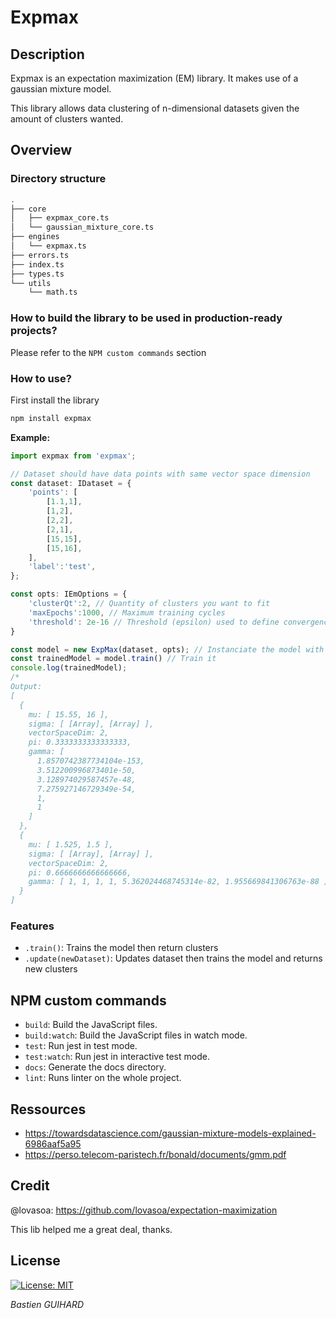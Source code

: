 # Expmax
## Description

Expmax is an expectation maximization (EM) library. It makes use of a gaussian mixture model.

This library allows data clustering of n-dimensional datasets given the amount of clusters wanted.

## Overview
### Directory structure
```bash
.
├── core
│   ├── expmax_core.ts
│   └── gaussian_mixture_core.ts
├── engines
│   └── expmax.ts
├── errors.ts
├── index.ts
├── types.ts
└── utils
    └── math.ts
```
### How to build the library to be used in production-ready projects?
Please refer to the `NPM custom commands` section

### How to use?
First install the library
```bash
npm install expmax
```
__Example:__

```typescript
import expmax from 'expmax';

// Dataset should have data points with same vector space dimension
const dataset: IDataset = {
    'points': [
        [1.1,1],
        [1,2],
        [2,2],
        [2,1],
        [15,15],
        [15,16],
    ],
    'label':'test',
};

const opts: IEmOptions = {    
    'clusterQt':2, // Quantity of clusters you want to fit
    'maxEpochs':1000, // Maximum training cycles
    'threshold': 2e-16 // Threshold (epsilon) used to define convergence
}

const model = new ExpMax(dataset, opts); // Instanciate the model with random values
const trainedModel = model.train() // Train it
console.log(trainedModel);
/*
Output:
[
  {
    mu: [ 15.55, 16 ],
    sigma: [ [Array], [Array] ],
    vectorSpaceDim: 2,
    pi: 0.3333333333333333,
    gamma: [
      1.8570742387734104e-153,
      3.512200996873401e-50,
      3.128974029587457e-48,
      7.275927146729349e-54,
      1,
      1
    ]
  },
  {
    mu: [ 1.525, 1.5 ],
    sigma: [ [Array], [Array] ],
    vectorSpaceDim: 2,
    pi: 0.6666666666666666,
    gamma: [ 1, 1, 1, 1, 5.362024468745314e-82, 1.955669841306763e-88 ]
  }
]
```
### Features

- `.train()`: Trains the model then return clusters
- `.update(newDataset)`: Updates dataset then trains the model and returns new clusters

## NPM custom commands

- `build`: Build the JavaScript files.
- `build:watch`: Build the JavaScript files in watch mode.
- `test`: Run jest in test mode.
- `test:watch`: Run jest in interactive test mode.
- `docs`: Generate the docs directory.
- `lint`: Runs linter on the whole project.


## Ressources
* https://towardsdatascience.com/gaussian-mixture-models-explained-6986aaf5a95
* https://perso.telecom-paristech.fr/bonald/documents/gmm.pdf

## Credit

@lovasoa: https://github.com/lovasoa/expectation-maximization

This lib helped me a great deal, thanks.

## License

[![License: MIT](https://img.shields.io/badge/License-MIT-yellow.svg)](https://opensource.org/licenses/MIT)

*Bastien GUIHARD*
